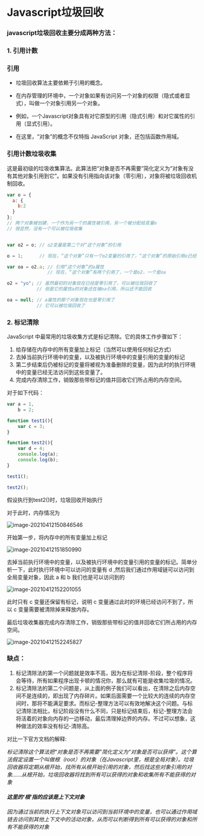 # Javascript垃圾回收

### javascript垃圾回收主要分成两种方法：

### 1. 引用计数

### 引用

- 垃圾回收算法主要依赖于引用的概念。

- 在内存管理的环境中，一个对象如果有访问另一个对象的权限（隐式或者显式），叫做一个对象引用另一个对象。

- 例如，一个Javascript对象具有对它原型的引用（隐式引用）和对它属性的引用（显式引用）。

- 在这里，“对象”的概念不仅特指 JavaScript 对象，还包括函数作用域。

### 引用计数垃圾收集

这是最初级的垃圾收集算法。此算法把“对象是否不再需要”简化定义为“对象有没有其他对象引用到它”。如果没有引用指向该对象（零引用），对象将被垃圾回收机制回收。

```javascript
var o = {
  a: {
    b:2
  }
};
// 两个对象被创建，一个作为另一个的属性被引用，另一个被分配给变量o
// 很显然，没有一个可以被垃圾收集


var o2 = o; // o2变量是第二个对“这个对象”的引用

o = 1;      // 现在，“这个对象”只有一个o2变量的引用了，“这个对象”的原始引用o已经没有

var oa = o2.a; // 引用“这个对象”的a属性
               // 现在，“这个对象”有两个引用了，一个是o2，一个是oa

o2 = "yo"; // 虽然最初的对象现在已经是零引用了，可以被垃圾回收了
           // 但是它的属性a的对象还在被oa引用，所以还不能回收

oa = null; // a属性的那个对象现在也是零引用了
           // 它可以被垃圾回收了
```



### 2. 标记清除

JavaScript 中最常用的垃圾收集方式是标记清除。它的具体工作步骤如下：

1. 给存储在内存中的所有变量加上标记（当然可以使用任何标记方式）
2. 去掉当前执行环境中的变量，以及被执行环境中的变量引用的变量的标记
3. 第二步结束后仍被标记的变量将被视为准备删除的变量，因为此时的执行环境中的变量已经无法访问到这些变量了。
4. 完成内存清除工作，销毁那些带标记的值并回收它们所占用的内存空间。

对于如下代码：

```javascript
var a = 1,
    b = 2;

function test1(){
    var c = 3;
}

function test2(){
    var d = 4;
    console.log(a); 
    console.log(b);
}

test1();

test2();

```

假设执行到test2()时，垃圾回收开始执行

对于此时，内存情况为

![image-20210412150846546](/Users/bytedance/Documents/LearningPath/Picture/image-20210412150846546.png)

开始第一步，将内存中的所有变量加上标记

![image-20210412151850990](/Users/bytedance/Documents/LearningPath/Picture/image-20210412151850990.png)

去掉当前执行环境中的变量，以及被执行环境中的变量引用的变量的标记。简单分析一下，此时执行环境中可以访问的变量有 d ,然后我们通过作用域链可以访问到全局变量对象，因此 a 和 b 我们也是可以访问到的

![image-20210412152201055](/Users/bytedance/Documents/LearningPath/Picture/image-20210412152201055.png)

此时只有 c 变量还保留有标记，说明 c 变量通过此时的环境已经访问不到了，所以 c 变量需要被清除掉来释放内存。

最后垃圾收集器完成内存清除工作，销毁那些带标记的值并回收它们所占用的内存空间。

![image-20210412152245827](/Users/bytedance/Documents/LearningPath/Picture/image-20210412152245827.png)



### 缺点：

1. 标记清除法的第一个问题就是效率不高，因为在标记清除-阶段，整个程序将会等待，所有如果程序出现卡顿的情况你，那么就有可能是收集垃圾的情况。
2. 标记清除法的第二个问题是，从上面的例子我们可以看出，在清除之后内存空间不是连续的，即出现了内存碎片。如果后面需要一个比较大的连续的内存空间时，那将不能满足要求。而标记-整理方法可以有效地解决这个问题。与标记清除法相比，标记阶段没有什么不同，只是标记结束后，标记-整理方法会将活着的对象向内存的一边移动，最后清理掉边界的内存。不过可以想象，这种做法的效率没有标记-清除高。

对比一下官方文档的解释:

<div><i>标记清除这个算法把“对象是否不再需要”简化定义为“对象是否可以获得”。这个算法假定设置一个叫做根（root）的对象（在Javascript里，根是全局对象）。垃圾回收器将定期从根开始，找所有从根开始引用的对象，然后找这些对象引用的对象……从根开始，垃圾回收器将找到所有可以获得的对象和收集所有不能获得的对象

#### 这里的‘根’指的应该是上下文对象

因为通过当前的执行上下文对象可以访问到当前环境中的变量，也可以通过作用域链去访问到其他上下文中的活动对象，从而可以判断得到所有可以获得的对象和所有不能获得的对象




